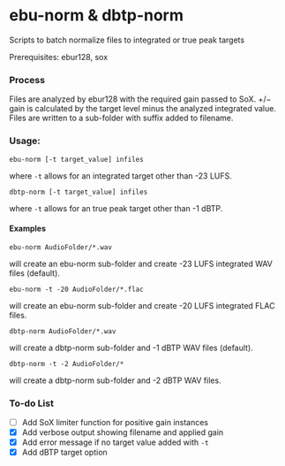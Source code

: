 # ebu-norm & dbtp-norm
Scripts to batch normalize files to integrated or true peak targets

Prerequisites: ebur128, sox

### Process
Files are analyzed by ebur128 with the required gain passed to SoX. 
+/− gain is calculated by the target level minus the analyzed integrated value.
Files are written to a sub-folder with suffix added to filename.

### Usage: 
```shell
ebu-norm [-t target_value] infiles
```
where ```-t``` allows for an integrated target other than -23 LUFS.

```shell
dbtp-norm [-t target_value] infiles
```
where ```-t``` allows for an true peak target other than -1 dBTP.

#### Examples

```shell
ebu-norm AudioFolder/*.wav
```
will create an ebu-norm sub-folder and create -23 LUFS integrated WAV files (default).

```shell
ebu-norm -t -20 AudioFolder/*.flac 
```
will create an ebu-norm sub-folder and create -20 LUFS integrated FLAC files. 

```shell
dbtp-norm AudioFolder/*.wav
```
will create a dbtp-norm sub-folder and -1 dBTP WAV files (default). 


```shell
dbtp-norm -t -2 AudioFolder/*
```
will create a dbtp-norm sub-folder and -2 dBTP WAV files. 

### To-do List

- [ ] Add SoX limiter function for positive gain instances
- [x] Add verbose output showing filename and applied gain
- [x] Add error message if no target value added with `-t`
- [x] Add dBTP target option
